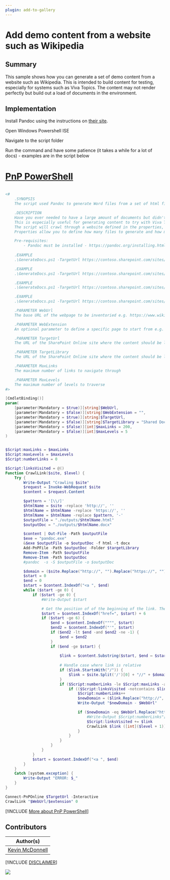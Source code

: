 ```yaml
---
plugin: add-to-gallery
---
```


# Add demo content from a website such as Wikipedia

## Summary

This sample shows how you can generate a set of demo content from a website such as Wikipedia. This is intended to build content for testing, especially for systems such as Viva Topics. The content may not render perfectly but build out a load of documents in the environment.


## Implementation

Install Pandoc using the instructions on [their site](https://pandoc.org/installing.html).

Open Windows Powershell ISE

Navigate to the script folder

Run the command and have some patience (it takes a while for a lot of docs) - examples are in the script below

# [PnP PowerShell](#tab/pnpps)

```powershell

<#
    .SYNOPSIS
    The script used Pandoc to generate Word files from a set of html files.

    .DESCRIPTION
    Have you ever needed to have a large amount of documents but didn't just want to duplicate the same thing?
    This is especially useful for generating content to try with Viva Topics.
    The script will crawl through a website defined in the properties, extract the HTML, save that as a Word document using Pandoc and upload that to a defined SharePoint library.
    Properties allow you to define how many files to generate and how many layers to go.

    Pre-requisites:
        - Pandoc must be installed - https://pandoc.org/installing.html
    
    .EXAMPLE
    .\GenerateDocs.ps1 -TargetUrl https://contoso.sharepoint.com/sites/DemoContent-SharePoint -WebUrl "https://www.mcd79.com"

    .EXAMPLE
    .\GenerateDocs.ps1 -TargetUrl https://contoso.sharepoint.com/sites/DemoContent-SharePoint -TargetLibrary "Content" -WebUrl "https://www.mcd79.com"

    .EXAMPLE
    .\GenerateDocs.ps1 -TargetUrl https://contoso.sharepoint.com/sites/DemoContent-SharePoint -WebUrl "https://www.wikipedia.org" -WebExtension "wiki/SharePoint"

    .EXAMPLE
    .\GenerateDocs.ps1 -TargetUrl https://contoso.sharepoint.com/sites/DemoContent-SharePoint -WebUrl "https://www.wikipedia.org" -WebExtension "wiki/SharePoint" -maxLinks 5000 -maxLevels 5

    .PARAMETER WebUrl
    The base URL of the webpage to be inventoried e.g. https://www.wikipedia.org

    .PARAMETER WebExtension
    An optional parameter to define a specific page to start from e.g. wiki/SharePoint

    .PARAMETER TargetUrl
    The URL of the SharePoint Online site where the content should be loaded.

    .PARAMETER TargetLibrary
    The URL of the SharePoint Online site where the content should be loaded.

    .PARAMETER MaxLinks
    The maximum number of links to navigate through

    .PARAMETER MaxLevels
    The maximum number of levels to traverse
#>

[CmdletBinding()]
param(
    [parameter(Mandatory = $true)][string]$WebUrl,
    [parameter(Mandatory = $false)][string]$WebExtension = "",
    [parameter(Mandatory = $true)][string]$TargetUrl,
    [parameter(Mandatory = $false)][string]$TargetLibrary = "Shared Documents",
    [parameter(Mandatory = $false)][int]$maxLinks = 200,
    [parameter(Mandatory = $false)][int]$maxLevels = 5
)


$Script:maxLinks = $maxLinks
$Script:maxLevels = $maxLevels
$Script:numberLinks = 0

$Script:linksVisited = @()
Function CrawlLink($site, $level) {
    Try {
        Write-Output "Crawling $site"
        $request = Invoke-WebRequest $site
        $content = $request.Content

        $pattern = '[\\/]'
        $htmlName = $site -replace 'http://', ''
        $htmlName = $htmlName -replace 'https://', ''
        $htmlName = $htmlName -replace $pattern, '-'
        $outputFile = "./outputs/$htmlName.html"
        $outputDoc = "./outputs/$htmlName.docx"

        $content | Out-File -Path $outputFile
        $exe = "pandoc.exe"
        &$exe $outputFile -o $outputDoc -f html -t docx
        Add-PnPFile -Path $outputDoc -Folder $targetLibrary
        Remove-Item -Path $outputFile
        Remove-Item -Path $outputDoc
        #pandoc  -s -S $outputFile -o $outputDoc

        $domain = ($site.Replace("http://", "").Replace("https://", "")).Split('/')[0]
        $start = 0
        $end = 0
        $start = $content.IndexOf("<a ", $end)
        while ($start -ge 0) {
            if ($start -ge 0) {
                #Write-Output $start

                # Get the position of of the beginning of the link. The +6 is to go past the href="
                $start = $content.IndexOf("href=", $start) + 6
                if ($start -ge 6) {
                    $end = $content.IndexOf("""", $start)
                    $end2 = $content.IndexOf("'", $start)
                    if ($end2 -lt $end -and $end2 -ne -1) {
                        $end = $end2
                    }
                    if ($end -ge $start) {
                        
                        $link = $content.Substring($start, $end – $start)
                        
                        # Handle case where link is relative
                        if ($link.StartsWith("/")) {
                            $link = $site.Split('/')[0] + "//" + $domain + $link
                        }
                        if ($Script:numberLinks -le $Script:maxLinks -and $level -le $Script:maxLevels) {
                            if (($Script:linksVisited -notcontains $link) -and $link.StartsWith("https:")) {
                                $Script:numberLinks++
                                $newDomain = ($link.Replace("http://", "").Replace("https://", "")).Split('/')[0]
                                Write-Output "$newDomain - $WebUrl"

                                if ($newDomain -eq $WebUrl.Replace("http://", "").Replace("https://", "")) {
                                    #Write-Output $Script:numberLinks"["$level"] – "$link -BackgroundColor Blue -ForegroundColor White
                                    $Script:linksVisited += $link
                                    CrawlLink $link ([int]($level + 1))
                                }
                            }
                        }
                    }
                }
            }
            $start = $content.IndexOf("<a ", $end)
        }
    }
    Catch [system.exception] {
        Write-Output "ERROR: $_"
    }
}

Connect-PnPOnline $TargetUrl -Interactive
CrawlLink "$WebUrl/$extension" 0

```
[!INCLUDE [More about PnP PowerShell](../../docfx/includes/MORE-PNPPS.md)]

## Contributors

| Author(s) |
|-----------|
| [Kevin McDonnell](https://github.com/kevmcdonk)|

[!INCLUDE [DISCLAIMER](../../docfx/includes/DISCLAIMER.md)]

<img src="https://m365-visitor-stats.azurewebsites.net/script-samples/scripts/spo-add-demo-content-from-site" aria-hidden="true" />
